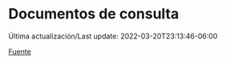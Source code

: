 # Documentos de consulta

Última actualización/Last update: 2022-03-20T23:13:46-06:00

 [Fuente](https://coronavirus.gob.mx/documentos-de-consulta/)
